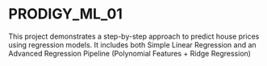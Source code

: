 # PRODIGY_ML_01
This project demonstrates a step-by-step approach to predict house prices using regression models. It includes both Simple Linear Regression and an Advanced Regression Pipeline (Polynomial Features + Ridge Regression)
